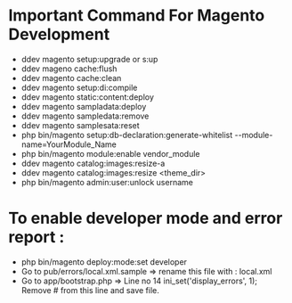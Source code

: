 # Important Command For Magento Development

- ddev magento setup:upgrade or s:up
- ddev mageno cache:flush 
- ddev magento cache:clean 
- ddev magento setup:di:compile
- ddev magento static:content:deploy
- ddev magento sampladata:deploy
- ddev magento sampledata:remove
- ddev magento samplesata:reset
- php bin/magento setup:db-declaration:generate-whitelist --module-name=YourModule_Name
- php bin/magento module:enable vendor_module
- ddev magento catalog:images:resize-a
- ddev magento catalog:images:resize <theme_dir>
- php bin/magento admin:user:unlock username

# To enable developer mode and error report :
- php bin/magento deploy:mode:set developer
- Go to pub/errors/local.xml.sample => rename this file with : local.xml
- Go to app/bootstrap.php => Line no 14 ini_set('display_errors', 1); Remove # from this line and save file.

